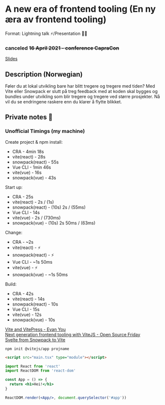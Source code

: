 # A new era of frontend tooling (En ny æra av frontend tooling)
Format: Lightning talk ⚡/Presentation 👨‍🏫

### canceled ~~16 April 2021 - conference CapraCon~~
[Slides](https://drive.google.com/file/d/1He-mavhgG4piMG12qelbVvpZtNJYNy5P/view?usp=sharing)

## Description (Norwegian)
Føler du at lokal utvikling bare har blitt tregere og tregere med tiden? Med Vite eller Snowpack er slutt på treg feedback med at koden skal bygges og bundles under utvikling som blir tregere og tregere ved større prosjekter. Nå vil du se endringene raskere enn du klarer å flytte blikket.

## Private notes 🤫

### Unofficial Timings (my machine)
Create project & npm install:
* CRA - 4min 18s
* vite(react) - 28s
* snowpack(react) - 55s
* Vue CLI - 1min 46s
* vite(vue) - 16s
* snowpack(vue) - 43s

Start up:
* CRA - 25s
* vite(react) - 2s / (1s)
* snowpack(react) - (10s) 2s / (55ms)
* Vue CLI - 14s
* vite(vue) - 2s / (730ms)
* snowpack(vue) - (10s) 2s 50ms / (63ms)

Change:
* CRA - ~2s
* vite(react) - ⚡
* snowpack(react) - ⚡
* Vue CLI - ~1s 50ms
* vite(vue) - ⚡
* snowpack(vue) - ~1s 50ms

Build:
* CRA - 42s
* vite(react) - 14s
* snowpack(react) - 10s
* Vue CLI - 15s
* vite(vue) - 12s
* snowpack(vue) - 10s

[Vite and VitePress - Evan You](https://www.youtube.com/watch?v=xXrhg26VCSc&t=1406s&ab_channel=VueConfToronto)  
[Next generation frontend tooling with ViteJS - Open Source Friday](https://www.youtube.com/watch?v=UJypSr8IhKY&ab_channel=GitHub)  
[Svelte from Snowpack to Vite](https://svelte.dev/blog/sveltekit-beta#From_Snowpack_to_Vite)  

`npm init @vitejs/app projname`

```html
<script src="main.tsx" type="module"></script>
```

```jsx
import React from 'react'
import ReactDOM from 'react-dom'

const App = () => {
  return <h1>Hei!</h1>
}

ReactDOM.render(<App/>, document.querySelector('#app'))
```
